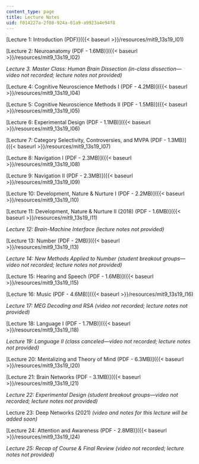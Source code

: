 ```yaml
---
content_type: page
title: Lecture Notes
uid: f014227a-2f08-924a-01a9-a9923a4e94f8
---
```


[Lecture 1: Introduction (PDF)]({{< baseurl >}}/resources/mit9_13s19_l01)

[Lecture 2: Neuroanatomy (PDF - 1.6MB)]({{< baseurl >}}/resources/mit9_13s19_l02)

_Lecture 3. Master Class: Human Brain Dissection (in-class dissection—video not recorded; lecture notes not provided)_

[Lecture 4: Cognitive Neuroscience Methods I (PDF - 4.2MB)]({{< baseurl >}}/resources/mit9_13s19_l04)

[Lecture 5: Cognitive Neuroscience Methods II (PDF - 1.5MB)]({{< baseurl >}}/resources/mit9_13s19_l05)

[Lecture 6: Experimental Design (PDF - 1.1MB)]({{< baseurl >}}/resources/mit9_13s19_l06)

[Lecture 7: Category Selectivity, Controversies, and MVPA (PDF - 1.3MB)]({{< baseurl >}}/resources/mit9_13s19_l07)

[Lecture 8: Navigation I (PDF - 2.3MB)]({{< baseurl >}}/resources/mit9_13s19_l08)

[Lecture 9: Navigation II (PDF - 2.3MB)]({{< baseurl >}}/resources/mit9_13s19_l09)

[Lecture 10: Development, Nature & Nurture I (PDF - 2.2MB)]({{< baseurl >}}/resources/mit9_13s19_l10)

[Lecture 11: Development, Nature & Nurture II (2018) (PDF - 1.6MB)]({{< baseurl >}}/resources/mit9_13s19_l11)

_Lecture 12: Brain-Machine Interface (lecture notes not provided)_

[Lecture 13: Number (PDF - 2MB)]({{< baseurl >}}/resources/mit9_13s19_l13)

_Lecture 14: New Methods Applied to Number (student breakout groups—video not recorded; lecture notes not provided)_

[Lecture 15: Hearing and Speech (PDF - 1.6MB)]({{< baseurl >}}/resources/mit9_13s19_l15)

[Lecture 16: Music (PDF - 4.6MB)]({{< baseurl >}}/resources/mit9_13s19_l16)

_Lecture 17: MEG Decoding and RSA (video not recorded; lecture notes not provided)_

[Lecture 18: Language I (PDF - 1.7MB)]({{< baseurl >}}/resources/mit9_13s19_l18)

_Lecture 19: Language II (class canceled—video not recorded; lecture notes not provided)_

[Lecture 20: Mentalizing and Theory of Mind (PDF - 6.3MB)]({{< baseurl >}}/resources/mit9_13s19_l20)

[Lecture 21: Brain Networks (PDF - 3.1MB)]({{< baseurl >}}/resources/mit9_13s19_l21)

_Lecture 22: Experimental Design (student breakout groups—video not recorded; lecture notes not provided)_

Lecture 23: Deep Networks (2021) _(video and notes for this lecture will be added soon)_

[Lecture 24: Attention and Awareness (PDF - 2.8MB)]({{< baseurl >}}/resources/mit9_13s19_l24)

_Lecture 25: Recap of Course & Final Review (video not recorded; lecture notes not provided)_
